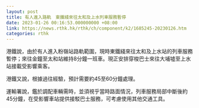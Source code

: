 ```yaml
---
layout: post
title: 有人進入路軌　東鐵綫來往太和及上水列車服務暫停
date: 2023-01-26 00:16:53.000000000 +08:00
link: https://news.rthk.hk/rthk/ch/component/k2/1685245-20230126.htm
categories: rthk
---
```


港鐵說，由於有人進入粉嶺站路軌範圍，現時東鐵綫來往太和及上水站的列車服務暫停；來往金鐘至太和站維持8分鐘一班車。現正安排穿梭巴士來往大埔墟至上水站接載受影響乘客。

港鐵又說，根據過往經驗，預計需要約45至60分鐘處理。

運輸署說，鑑於調配車輛需時，並須視乎當時路面情況，列車服務局部中斷後約45分鐘，在受影響車站提供接駁巴士服務，可考慮使用其他交通工具。
